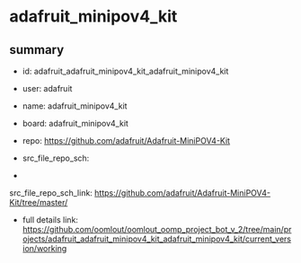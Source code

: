 # adafruit_minipov4_kit
 
## summary 
* id: adafruit_adafruit_minipov4_kit_adafruit_minipov4_kit
* user: adafruit
* name: adafruit_minipov4_kit
* board: adafruit_minipov4_kit
* repo: https://github.com/adafruit/Adafruit-MiniPOV4-Kit



* src_file_repo_sch: 
*
 src_file_repo_sch_link: https://github.com/adafruit/Adafruit-MiniPOV4-Kit/tree/master/
* full details link: https://github.com/oomlout/oomlout_oomp_project_bot_v_2/tree/main/projects/adafruit_adafruit_minipov4_kit_adafruit_minipov4_kit/current_version/working  






